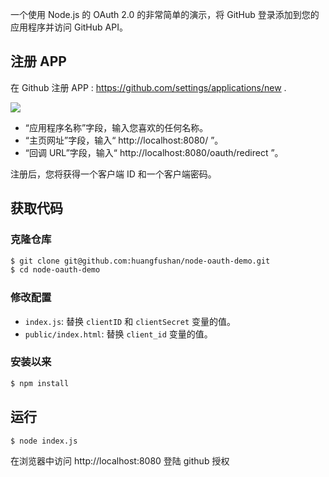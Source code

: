 一个使用 Node.js 的 OAuth 2.0 的非常简单的演示，将 GitHub 登录添加到您的应用程序并访问 GitHub API。

## 注册 APP

在 Github 注册 APP : https://github.com/settings/applications/new .

![](https://hfscdn.vercel.app/blog/image/oauth-github-app.png)

- “应用程序名称”字段，输入您喜欢的任何名称。
- “主页网址”字段，输入“ http://localhost:8080/ ”。
- “回调 URL”字段，输入“ http://localhost:8080/oauth/redirect ”。

注册后，您将获得一个客户端 ID 和一个客户端密码。

## 获取代码

### 克隆仓库

```bash
$ git clone git@github.com:huangfushan/node-oauth-demo.git
$ cd node-oauth-demo
```

### 修改配置

- `index.js`: 替换 `clientID` 和 `clientSecret` 变量的值。
- `public/index.html`: 替换 `client_id` 变量的值。

### 安装以来

```bash
$ npm install
```

## 运行

```bash
$ node index.js
```

在浏览器中访问 http://localhost:8080 登陆 github 授权
